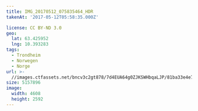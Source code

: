 ```yaml
---
title: IMG_20170512_075835464_HDR
takenAt: '2017-05-12T05:58:35.000Z'

license: CC BY-ND 3.0
geo:
  lat: 63.425952
  lng: 10.393283
tags:
  - Trondheim
  - Norwegen
  - Norge
url: >-
  //images.ctfassets.net/bncv3c2gt878/7d4EUA64g0ZJKSWHbqaLJP/81ba33e4e71d7a35263bc62331f1d1d4/img_20170512_075835464_hdr_34650637615_o
size: 5157896
image:
  width: 4608
  height: 2592
---
```

